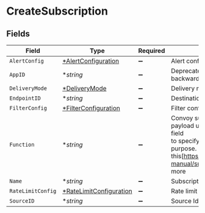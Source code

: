 # CreateSubscription


## Fields

| Field                                                                                                                                                                                                                     | Type                                                                                                                                                                                                                      | Required                                                                                                                                                                                                                  | Description                                                                                                                                                                                                               |
| ------------------------------------------------------------------------------------------------------------------------------------------------------------------------------------------------------------------------- | ------------------------------------------------------------------------------------------------------------------------------------------------------------------------------------------------------------------------- | ------------------------------------------------------------------------------------------------------------------------------------------------------------------------------------------------------------------------- | ------------------------------------------------------------------------------------------------------------------------------------------------------------------------------------------------------------------------- |
| `AlertConfig`                                                                                                                                                                                                             | [*AlertConfiguration](./alertconfiguration.md)                                                                                                                                                                            | :heavy_minus_sign:                                                                                                                                                                                                        | Alert configuration                                                                                                                                                                                                       |
| `AppID`                                                                                                                                                                                                                   | **string*                                                                                                                                                                                                                 | :heavy_minus_sign:                                                                                                                                                                                                        | Deprecated but necessary for backward compatibility                                                                                                                                                                       |
| `DeliveryMode`                                                                                                                                                                                                            | [*DeliveryMode](./deliverymode.md)                                                                                                                                                                                        | :heavy_minus_sign:                                                                                                                                                                                                        | Delivery mode configuration                                                                                                                                                                                               |
| `EndpointID`                                                                                                                                                                                                              | **string*                                                                                                                                                                                                                 | :heavy_minus_sign:                                                                                                                                                                                                        | Destination endpoint ID                                                                                                                                                                                                   |
| `FilterConfig`                                                                                                                                                                                                            | [*FilterConfiguration](./filterconfiguration.md)                                                                                                                                                                          | :heavy_minus_sign:                                                                                                                                                                                                        | Filter configuration                                                                                                                                                                                                      |
| `Function`                                                                                                                                                                                                                | **string*                                                                                                                                                                                                                 | :heavy_minus_sign:                                                                                                                                                                                                        | Convoy supports mutating your request payload using a js function. Use this field<br/>to specify a `transform` function for this purpose. See this[https://docs.getconvoy.io/product-manual/subscriptions#functions] for more |
| `Name`                                                                                                                                                                                                                    | **string*                                                                                                                                                                                                                 | :heavy_minus_sign:                                                                                                                                                                                                        | Subscription Nme                                                                                                                                                                                                          |
| `RateLimitConfig`                                                                                                                                                                                                         | [*RateLimitConfiguration](./ratelimitconfiguration.md)                                                                                                                                                                    | :heavy_minus_sign:                                                                                                                                                                                                        | Rate limit configuration                                                                                                                                                                                                  |
| `SourceID`                                                                                                                                                                                                                | **string*                                                                                                                                                                                                                 | :heavy_minus_sign:                                                                                                                                                                                                        | Source Id                                                                                                                                                                                                                 |